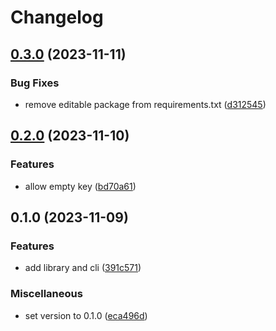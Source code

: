 # Changelog

## [0.3.0](https://github.com/iromli/sprig-aes/compare/v0.2.0...v0.3.0) (2023-11-11)


### Bug Fixes

* remove editable package from requirements.txt ([d312545](https://github.com/iromli/sprig-aes/commit/d312545053a6a6c4bfa097e0362568c71ec63ec6))

## [0.2.0](https://github.com/iromli/sprig-aes/compare/v0.1.0...v0.2.0) (2023-11-10)


### Features

* allow empty key ([bd70a61](https://github.com/iromli/sprig-aes/commit/bd70a61f9a6a619b35529dbc8ee2d2c4a2fef6b0))

## 0.1.0 (2023-11-09)


### Features

* add library and cli ([391c571](https://github.com/iromli/sprig-aes/commit/391c571b9d3a049525725325ea25a91eaa4a7039))


### Miscellaneous

* set version to 0.1.0 ([eca496d](https://github.com/iromli/sprig-aes/commit/eca496d74f57953d82b9e7535221ec6b98e3c25a))

